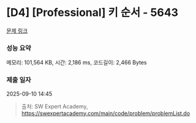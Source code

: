 # [D4] [Professional] 키 순서 - 5643 

[문제 링크](https://swexpertacademy.com/main/code/problem/problemDetail.do?contestProbId=AWXQsLWKd5cDFAUo) 

### 성능 요약

메모리: 101,564 KB, 시간: 2,186 ms, 코드길이: 2,466 Bytes

### 제출 일자

2025-09-10 14:45



> 출처: SW Expert Academy, https://swexpertacademy.com/main/code/problem/problemList.do